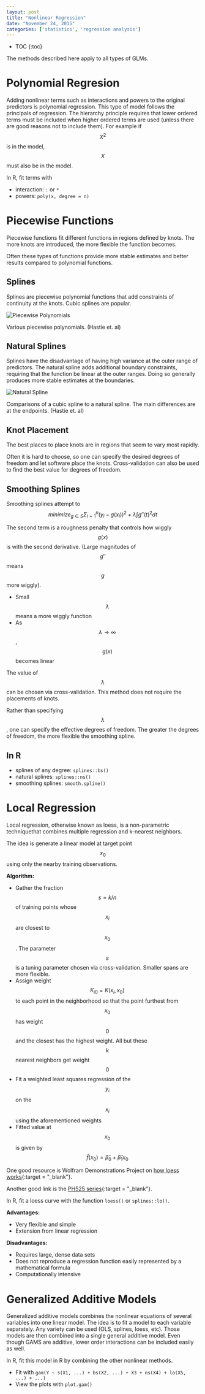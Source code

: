 ```yaml
---
layout: post
title: "Nonlinear Regression"
date: "November 24, 2015"
categories: ['statistics', 'regression analysis']
---
```


* TOC
{:toc}



The methods described here apply to all types of GLMs. 

# Polynomial Regresion
Adding nonlinear terms such as interactions and powers to the original predictors is polynomial regression. This type of model follows the principals of  regression. The hierarchy principle requires that lower ordered terms must be included when higher ordered terms are used (unless there are good reasons not to include them). For example if $$X^2$$ is in the model, $$X$$ must also be in the model. 

In R, fit terms with

* interaction: `:` or `*`
* powers: `poly(x, degree = n)`

# Piecewise Functions
Piecewise functions fit different functions in regions defined by knots. The more knots are introduced, the more flexible the function becomes. 

Often these types of functions provide more stable estimates and better results compared to polynomial functions. 

## Splines
Splines are piecewise polynomial functions that add constraints of continuity at the knots. Cubic splines are popular.

![Piecewise Polynomials](http://jnguyen92.github.io/nhuyhoa/figure/images/piecewise_and_splines.png)

Various piecewise polynomials. (Hastie et. al)

## Natural Splines 
Splines have the disadvantage of having high variance at the outer range of predictors. The natural spline adds additional boundary constraints, requiring that the function be linear at the outer ranges. Doing so generally produces more stable estimates at the boundaries. 

![Natural Spline](http://jnguyen92.github.io/nhuyhoa/figure/images/natural_spline.png)

Comparisons of a cubic spline to a natural spline. The main differences are at the endpoints. (Hastie et. al)

## Knot Placement
The best places to place knots are in regions that seem to vary most rapidly. 

Often it is hard to choose, so one can specify the desired degrees of freedom and let software place the knots. Cross-validation can also be used to find the best value for degrees of freedom. 

## Smoothing Splines
Smoothing splines attempt to <br>
$$minimize_{g \in S} \Sigma^n_{i = 1} (y_i - g(x_i))^2 + \lambda \int g''(t)^2dt$$

The second term is a roughness penalty that controls how wiggly $$g(x)$$ is with the second derivative. (Large magnitudes of $$g''$$ means $$g$$ more wiggly).

* Small $$\lambda$$ means a more wiggly function
* As $$\lambda \rightarrow \infty$$, $$g(x)$$ becomes linear

The value of $$\lambda$$ can be chosen via cross-validation. This method does not require the placements of knots.

Rather than specifying $$\lambda$$, one can specify the effective degrees of freedom. The greater the degrees of freedom, the more flexible the smoothing spline. 

## In R

* splines of any degree: `splines::bs()`
* natural splines: `splines::ns()`
* smoothing splines: `smooth.spline()`

# Local Regression
Local regression, otherwise known as loess, is a non-parametric techniquethat combines multiple regression and k-nearest neighbors. 

The idea is generate a linear model at target point $$x_0$$ using only the nearby training observations. 

**Algorithm:**

* Gather the fraction $$s = k/n$$ of training points whose $$x_i$$ are closest to $$x_0$$. The parameter $$s$$ is a tuning parameter chosen via cross-validation. Smaller spans are more flexible. 
* Assign weight $$K_{i0} = K(x_i, x_0)$$ to each point in the neighborhood so that the point furthest from $$x_0$$ has weight $$0$$ and the closest has the highest weight. All but these $$k$$ nearest neighbors get weight $$0$$
* Fit a weighted least squares regression of the $$y_i$$ on the $$x_i$$ using the aforementioned weights
* Fitted value at $$x_0$$ is given by $$\hat{f}(x_0) = \hat{\beta}_0 + \hat{\beta}_1 x_0$$

One good resource is Wolfram Demonstrations Project on [how loess works][loess_link]{:target = "_blank"}.

Another good link is the [PH525 series][ph525_link]{:target = "_blank"}.

In R, fit a loess curve with the function `loess()` or `splines::lo()`.

**Advantages:**

* Very flexible and simple
* Extension from linear regression

**Disadvantages:**

* Requires large, dense data sets
* Does not reproduce a regression function easily represented by a mathematical formula
* Computationally intensive

# Generalized Additive Models
Generalized additive models combines the nonlinear equations of several variables into one linear model. The idea is to fit a model to each variable separately. Any variety can be used (OLS, splines, loess, etc). Those models are then combined into a single general additive model. Even though GAMS are additive, lower order interactions can be included easily as well. 

In R, fit this model in R by combining the other nonlinear methods. 

* Fit with `gam(Y ~ s(X1, ...) + bs(X2, ...) + X3 + ns(X4) + lo(X5, ...) + ...)`
* View the plots with `plot.gam()`

[loess_link]: http://demonstrations.wolfram.com/HowLoessWorks/
[ph525_link]: http://genomicsclass.github.io/book/pages/smoothing.html
